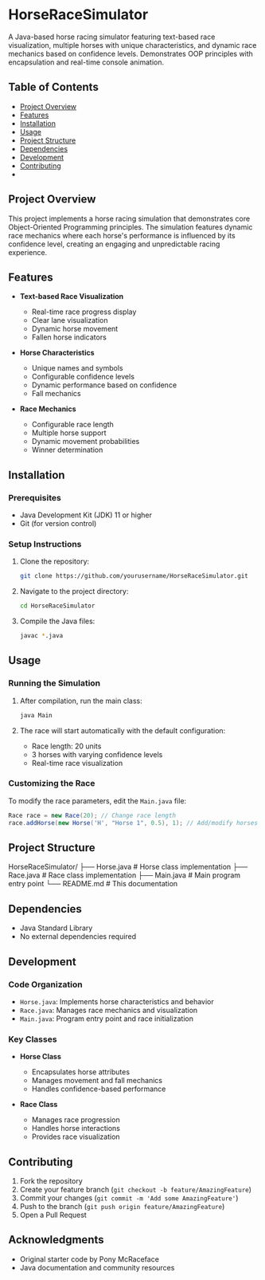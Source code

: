# HorseRaceSimulator

A Java-based horse racing simulator featuring text-based race visualization, multiple horses with unique characteristics, and dynamic race mechanics based on confidence levels. Demonstrates OOP principles with encapsulation and real-time console animation.

## Table of Contents
- [Project Overview](#project-overview)
- [Features](#features)
- [Installation](#installation)
- [Usage](#usage)
- [Project Structure](#project-structure)
- [Dependencies](#dependencies)
- [Development](#development)
- [Contributing](#contributing)
- 
## Project Overview
This project implements a horse racing simulation that demonstrates core Object-Oriented Programming principles. The simulation features dynamic race mechanics where each horse's performance is influenced by its confidence level, creating an engaging and unpredictable racing experience.

## Features
- **Text-based Race Visualization**
  - Real-time race progress display
  - Clear lane visualization
  - Dynamic horse movement
  - Fallen horse indicators

- **Horse Characteristics**
  - Unique names and symbols
  - Configurable confidence levels
  - Dynamic performance based on confidence
  - Fall mechanics

- **Race Mechanics**
  - Configurable race length
  - Multiple horse support
  - Dynamic movement probabilities
  - Winner determination

## Installation

### Prerequisites
- Java Development Kit (JDK) 11 or higher
- Git (for version control)

### Setup Instructions
1. Clone the repository:
   ```bash
   git clone https://github.com/yourusername/HorseRaceSimulator.git
   ```

2. Navigate to the project directory:
   ```bash
   cd HorseRaceSimulator
   ```

3. Compile the Java files:
   ```bash
   javac *.java
   ```

## Usage

### Running the Simulation
1. After compilation, run the main class:
   ```bash
   java Main
   ```

2. The race will start automatically with the default configuration:
   - Race length: 20 units
   - 3 horses with varying confidence levels
   - Real-time race visualization

### Customizing the Race
To modify the race parameters, edit the `Main.java` file:
```java
Race race = new Race(20); // Change race length
race.addHorse(new Horse('H', "Horse 1", 0.5), 1); // Add/modify horses
```

## Project Structure
HorseRaceSimulator/
├── Horse.java # Horse class implementation
├── Race.java # Race class implementation
├── Main.java # Main program entry point
└── README.md # This documentation


## Dependencies
- Java Standard Library
- No external dependencies required

## Development

### Code Organization
- `Horse.java`: Implements horse characteristics and behavior
- `Race.java`: Manages race mechanics and visualization
- `Main.java`: Program entry point and race initialization

### Key Classes
- **Horse Class**
  - Encapsulates horse attributes
  - Manages movement and fall mechanics
  - Handles confidence-based performance

- **Race Class**
  - Manages race progression
  - Handles horse interactions
  - Provides race visualization

## Contributing
1. Fork the repository
2. Create your feature branch (`git checkout -b feature/AmazingFeature`)
3. Commit your changes (`git commit -m 'Add some AmazingFeature'`)
4. Push to the branch (`git push origin feature/AmazingFeature`)
5. Open a Pull Request

## Acknowledgments
- Original starter code by Pony McRaceface
- Java documentation and community resources
